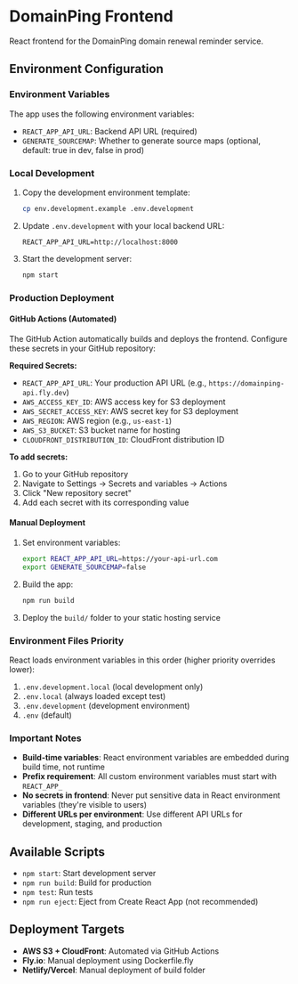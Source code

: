 # DomainPing Frontend

React frontend for the DomainPing domain renewal reminder service.

## Environment Configuration

### Environment Variables

The app uses the following environment variables:

- `REACT_APP_API_URL`: Backend API URL (required)
- `GENERATE_SOURCEMAP`: Whether to generate source maps (optional, default: true in dev, false in prod)

### Local Development

1. Copy the development environment template:
   ```bash
   cp env.development.example .env.development
   ```

2. Update `.env.development` with your local backend URL:
   ```
   REACT_APP_API_URL=http://localhost:8000
   ```

3. Start the development server:
   ```bash
   npm start
   ```

### Production Deployment

#### GitHub Actions (Automated)

The GitHub Action automatically builds and deploys the frontend. Configure these secrets in your GitHub repository:

**Required Secrets:**
- `REACT_APP_API_URL`: Your production API URL (e.g., `https://domainping-api.fly.dev`)
- `AWS_ACCESS_KEY_ID`: AWS access key for S3 deployment
- `AWS_SECRET_ACCESS_KEY`: AWS secret key for S3 deployment
- `AWS_REGION`: AWS region (e.g., `us-east-1`)
- `AWS_S3_BUCKET`: S3 bucket name for hosting
- `CLOUDFRONT_DISTRIBUTION_ID`: CloudFront distribution ID

**To add secrets:**
1. Go to your GitHub repository
2. Navigate to Settings → Secrets and variables → Actions
3. Click "New repository secret"
4. Add each secret with its corresponding value

#### Manual Deployment

1. Set environment variables:
   ```bash
   export REACT_APP_API_URL=https://your-api-url.com
   export GENERATE_SOURCEMAP=false
   ```

2. Build the app:
   ```bash
   npm run build
   ```

3. Deploy the `build/` folder to your static hosting service

### Environment Files Priority

React loads environment variables in this order (higher priority overrides lower):

1. `.env.development.local` (local development only)
2. `.env.local` (always loaded except test)
3. `.env.development` (development environment)
4. `.env` (default)

### Important Notes

- **Build-time variables**: React environment variables are embedded during build time, not runtime
- **Prefix requirement**: All custom environment variables must start with `REACT_APP_`
- **No secrets in frontend**: Never put sensitive data in React environment variables (they're visible to users)
- **Different URLs per environment**: Use different API URLs for development, staging, and production

## Available Scripts

- `npm start`: Start development server
- `npm run build`: Build for production
- `npm test`: Run tests
- `npm run eject`: Eject from Create React App (not recommended)

## Deployment Targets

- **AWS S3 + CloudFront**: Automated via GitHub Actions
- **Fly.io**: Manual deployment using Dockerfile.fly
- **Netlify/Vercel**: Manual deployment of build folder 